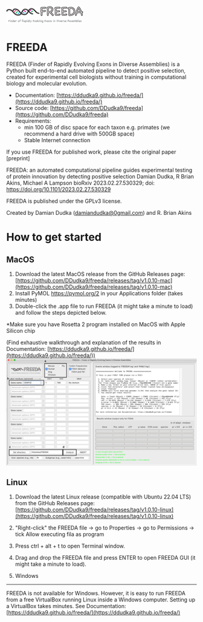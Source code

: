 # ![](freeda_logo.png)

FREEDA
======
FREEDA (Finder of Rapidly Evolving Exons in Diverse Assemblies) is a Python built end-to-end 
automated pipeline to detect positive selection, created for experimental cell biologists 
without training in computational biology and molecular evolution. 

- Documentation: [https://ddudka9.github.io/freeda/](https://ddudka9.github.io/freeda/)
- Source code: [https://github.com/DDudka9/freeda](https://github.com/DDudka9/freeda)
- Requirements:
	- min 100 GB of disc space for each taxon e.g. primates (we recommend a hard drive with 500GB space)
	- Stable Internet connection

If you use FREEDA for published work, please cite the original paper [preprint]

FREEDA: an automated computational pipeline guides experimental testing of protein innovation by detecting positive selection
Damian Dudka, R Brian Akins, Michael A Lampson
bioRxiv 2023.02.27.530329; doi: https://doi.org/10.1101/2023.02.27.530329

FREEDA is published under the GPLv3 license.

Created by Damian Dudka (damiandudka@0gmail.com) and R. Brian Akins

How to get started
==================

MacOS
-----

1. Download the latest MacOS release from the GitHub Releases page: 
	[https://github.com/DDudka9/freeda/releases/tag/v1.0.10-mac](https://github.com/DDudka9/freeda/releases/tag/v1.0.10-mac)
2. Install PyMOL https://pymol.org/2 in your Applications folder (takes minutes)
3. Double-click the .app file to run FREEDA (it might take a minute to load) and follow the steps depicted below.

*Make sure you have Rosetta 2 program installed on MacOS with Apple Silicon chip

(Find exhaustive walkthrough and explanation of the results in Documentation: [https://ddudka9.github.io/freeda/](https://ddudka9.github.io/freeda/))
![](GUI_example.png)

Linux
-----

1. Download the latest Linux release (compatible with Ubuntu 22.04 LTS) from the GitHub Releases page: 
	[https://github.com/DDudka9/freeda/releases/tag/v1.0.10-linux](https://github.com/DDudka9/freeda/releases/tag/v1.0.10-linux)
2. "Right-click" the FREEDA file -> go to Properties -> go to Permissions -> tick Allow executing fila as program
3. Press ctrl + alt + t to open Terminal window.
4. Drag and drop the FREEDA file and press ENTER to open FREEDA GUI (it might take a minute to load).

5. Windows
-------

FREEDA is not available for Windows. However, it is easy to run FREEDA from a free VirtualBox running Linux inside a Windows computer. 
Setting up a VirtualBox takes minutes. See Documentation: [https://ddudka9.github.io/freeda/](https://ddudka9.github.io/freeda/)
